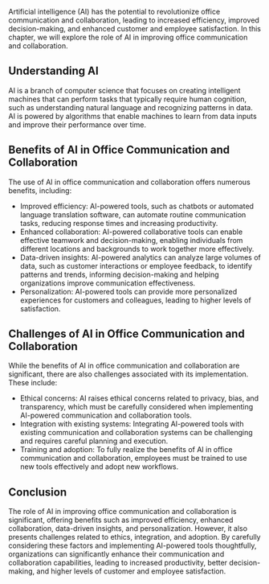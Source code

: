 

Artificial intelligence (AI) has the potential to revolutionize office communication and collaboration, leading to increased efficiency, improved decision-making, and enhanced customer and employee satisfaction. In this chapter, we will explore the role of AI in improving office communication and collaboration.

Understanding AI
----------------

AI is a branch of computer science that focuses on creating intelligent machines that can perform tasks that typically require human cognition, such as understanding natural language and recognizing patterns in data. AI is powered by algorithms that enable machines to learn from data inputs and improve their performance over time.

Benefits of AI in Office Communication and Collaboration
--------------------------------------------------------

The use of AI in office communication and collaboration offers numerous benefits, including:

* Improved efficiency: AI-powered tools, such as chatbots or automated language translation software, can automate routine communication tasks, reducing response times and increasing productivity.
* Enhanced collaboration: AI-powered collaborative tools can enable effective teamwork and decision-making, enabling individuals from different locations and backgrounds to work together more effectively.
* Data-driven insights: AI-powered analytics can analyze large volumes of data, such as customer interactions or employee feedback, to identify patterns and trends, informing decision-making and helping organizations improve communication effectiveness.
* Personalization: AI-powered tools can provide more personalized experiences for customers and colleagues, leading to higher levels of satisfaction.

Challenges of AI in Office Communication and Collaboration
----------------------------------------------------------

While the benefits of AI in office communication and collaboration are significant, there are also challenges associated with its implementation. These include:

* Ethical concerns: AI raises ethical concerns related to privacy, bias, and transparency, which must be carefully considered when implementing AI-powered communication and collaboration tools.
* Integration with existing systems: Integrating AI-powered tools with existing communication and collaboration systems can be challenging and requires careful planning and execution.
* Training and adoption: To fully realize the benefits of AI in office communication and collaboration, employees must be trained to use new tools effectively and adopt new workflows.

Conclusion
----------

The role of AI in improving office communication and collaboration is significant, offering benefits such as improved efficiency, enhanced collaboration, data-driven insights, and personalization. However, it also presents challenges related to ethics, integration, and adoption. By carefully considering these factors and implementing AI-powered tools thoughtfully, organizations can significantly enhance their communication and collaboration capabilities, leading to increased productivity, better decision-making, and higher levels of customer and employee satisfaction.
